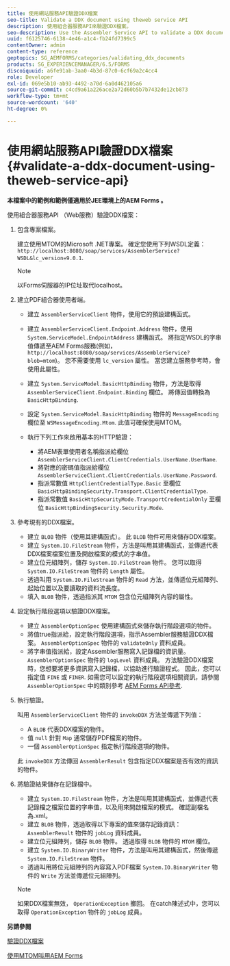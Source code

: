 ```yaml
---
title: 使用網站服務API驗證DDX檔案
seo-title: Validate a DDX document using theweb service API
description: 使用組合器服務API來驗證DDX檔案。
seo-description: Use the Assembler Service API to validate a DDX document.
uuid: f6125746-6138-4e46-a1c4-fb24fd7399c5
contentOwner: admin
content-type: reference
geptopics: SG_AEMFORMS/categories/validating_ddx_documents
products: SG_EXPERIENCEMANAGER/6.5/FORMS
discoiquuid: a6fe91ab-3aa0-4b3d-87c0-6cf69a2c4cc4
role: Developer
exl-id: 069e5b10-ab93-4492-a70d-6a0d462105a6
source-git-commit: c4cd9a61a226ace2a72d60b5b7b7432de12cb873
workflow-type: tm+mt
source-wordcount: '640'
ht-degree: 0%

---
```


# 使用網站服務API驗證DDX檔案 {#validate-a-ddx-document-using-theweb-service-api}

**本檔案中的範例和範例僅適用於JEE環境上的AEM Forms 。**

使用組合器服務API （Web服務）驗證DDX檔案：

1. 包含專案檔案。

   建立使用MTOM的Microsoft .NET專案。 確定您使用下列WSDL定義： `http://localhost:8080/soap/services/AssemblerService?WSDL&lc_version=9.0.1`.

   >[!NOTE]
   >
   >以Forms伺服器的IP位址取代localhost。

1. 建立PDF組合器使用者端。

   * 建立 `AssemblerServiceClient` 物件，使用它的預設建構函式。
   * 建立 `AssemblerServiceClient.Endpoint.Address` 物件，使用 `System.ServiceModel.EndpointAddress` 建構函式。 將指定WSDL的字串值傳遞至AEM Forms服務(例如， `http://localhost:8080/soap/services/AssemblerService?blob=mtom`)。 您不需要使用 `lc_version` 屬性。 當您建立服務參考時，會使用此屬性。
   * 建立 `System.ServiceModel.BasicHttpBinding` 物件，方法是取得 `AssemblerServiceClient.Endpoint.Binding` 欄位。 將傳回值轉換為 `BasicHttpBinding`.
   * 設定 `System.ServiceModel.BasicHttpBinding` 物件的 `MessageEncoding` 欄位至 `WSMessageEncoding.Mtom`. 此值可確保使用MTOM。
   * 執行下列工作來啟用基本的HTTP驗證：

      * 將AEM表單使用者名稱指派給欄位 `AssemblerServiceClient.ClientCredentials.UserName.UserName`.
      * 將對應的密碼值指派給欄位 `AssemblerServiceClient.ClientCredentials.UserName.Password`.
      * 指派常數值 `HttpClientCredentialType.Basic` 至欄位 `BasicHttpBindingSecurity.Transport.ClientCredentialType`.
      * 指派常數值 `BasicHttpSecurityMode.TransportCredentialOnly` 至欄位 `BasicHttpBindingSecurity.Security.Mode`.

1. 參考現有的DDX檔案。

   * 建立 `BLOB` 物件（使用其建構函式）。 此 `BLOB` 物件可用來儲存DDX檔案。
   * 建立 `System.IO.FileStream` 物件，方法是叫用其建構函式，並傳遞代表DDX檔案檔案位置及開啟檔案的模式的字串值。
   * 建立位元組陣列，儲存 `System.IO.FileStream` 物件。 您可以取得 `System.IO.FileStream` 物件的 `Length` 屬性。
   * 透過叫用 `System.IO.FileStream` 物件的 `Read` 方法，並傳遞位元組陣列、起始位置以及要讀取的資料流長度。
   * 填入 `BLOB` 物件，透過指派其 `MTOM` 包含位元組陣列內容的屬性。

1. 設定執行階段選項以驗證DDX檔案。

   * 建立 `AssemblerOptionSpec` 使用建構函式來儲存執行階段選項的物件。
   * 將值true指派給，設定執行階段選項，指示Assembler服務驗證DDX檔案。 `AssemblerOptionSpec` 物件的 `validateOnly` 資料成員。
   * 將字串值指派給，設定Assembler服務寫入記錄檔的資訊量。 `AssemblerOptionSpec` 物件的 `logLevel` 資料成員。 方法驗證DDX檔案時，您想要將更多資訊寫入記錄檔，以協助進行驗證程式。 因此，您可以指定值 `FINE` 或 `FINER`. 如需您可以設定的執行階段選項相關資訊，請參閱 `AssemblerOptionSpec` 中的類別參考 [AEM Forms API參考](https://www.adobe.com/go/learn_aemforms_javadocs_63_en).

1. 執行驗證。

   叫用 `AssemblerServiceClient` 物件的 `invokeDDX` 方法並傳遞下列值：

   * A `BLOB` 代表DDX檔案的物件。
   * 值 `null` 針對 `Map` 通常儲存PDF檔案的物件。
   * 一個 `AssemblerOptionSpec` 指定執行階段選項的物件。

   此 `invokeDDX` 方法傳回 `AssemblerResult` 包含指定DDX檔案是否有效的資訊的物件。

1. 將驗證結果儲存在記錄檔中。

   * 建立 `System.IO.FileStream` 物件，方法是叫用其建構函式，並傳遞代表記錄檔之檔案位置的字串值，以及用來開啟檔案的模式。 確認副檔名為.xml。
   * 建立 `BLOB` 物件，透過取得以下專案的值來儲存記錄資訊： `AssemblerResult` 物件的 `jobLog` 資料成員。
   * 建立位元組陣列，儲存 `BLOB` 物件。 透過取得 `BLOB` 物件的 `MTOM` 欄位。
   * 建立 `System.IO.BinaryWriter` 物件，方法是叫用其建構函式，然後傳遞 `System.IO.FileStream` 物件。
   * 透過叫用將位元組陣列的內容寫入PDF檔案 `System.IO.BinaryWriter` 物件的 `Write` 方法並傳遞位元組陣列。

   >[!NOTE]
   >
   >如果DDX檔案無效， `OperationException` 擲回。 在catch陳述式中，您可以取得 `OperationException` 物件的 `jobLog` 成員。

**另請參閱**

[驗證DDX檔案](/help/forms/developing/validating-ddx-documents.md#validating-ddx-documents)

[使用MTOM叫用AEM Forms](/help/forms/developing/invoking-aem-forms-using-web.md#invoking-aem-forms-using-mtom)
